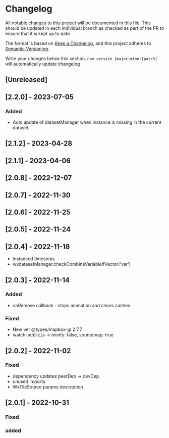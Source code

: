 # Changelog

All notable changes to this project will be documented in this file. This should be updated in each individual branch as checked as part of the PR to ensure that it is kept up to date.

The format is based on [Keep a Changelog](https://keepachangelog.com/en/1.0.0/),
and this project adheres to [Semantic Versioning](https://semver.org/spec/v2.0.0.html).

Write your changes below this section. `npm version [major|minor|patch]` will automatically update changelog

## [Unreleased]

## [2.2.0] - 2023-07-05

### Added

- Auto apdate of datasetManager when instance is missing in the current dataset.

## [2.1.2] - 2023-04-28

## [2.1.1] - 2023-04-06

## [2.0.8] - 2022-12-07

## [2.0.7] - 2022-11-30

## [2.0.6] - 2022-11-25

## [2.0.5] - 2022-11-24

## [2.0.4] - 2022-11-18

- instanced timesteps
- wxdatasetManager.checkCombineVariableIfVector('var')

## [2.0.3] - 2022-11-14

### Added

- onRemove callback - stops animation and clears caches

### Fixed

- New ver @types/mapbox-gl 2.7.7
- watch-public.js -> minify: false, sourcemap: true

## [2.0.2] - 2022-11-02

### Fixed

- dependency updates peerDep -> devDep
- unused imports
- WxTileSource params description

## [2.0.1] - 2022-10-31

### Fixed

### added
